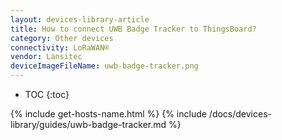 ```yaml
---
layout: devices-library-article
title: How to connect UWB Badge Tracker to ThingsBoard?
category: Other devices
connectivity: LoRaWAN®
vendor: Lansitec
deviceImageFileName: uwb-badge-tracker.png
---
```


* TOC
{:toc}

{% include get-hosts-name.html %}
{% include /docs/devices-library/guides/uwb-badge-tracker.md %}
